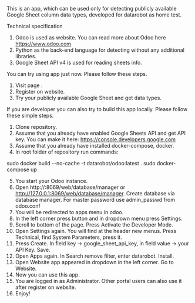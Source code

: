 This is an app, which can be used only for detecting publicly available Google Sheet column data types, developed for datarobot as home test.

Technical specification

1. Odoo is used as website. You can read more about Odoo here https://www.odoo.com
2. Python as the back-end language for detecting without any additional libraries.
3. Google Sheet API v4 is used for reading sheets info.

You can try using app just now. Please follow these steps.

1. Visit page .
2. Register on website.
3. Try your publicly available Google Sheet and get data types.

If you are developer you can also try to build this app locally. Please follow these simple steps.

1. Clone repository.
2. Assume that you already have enabled Google Sheets API and get API key. You can make it here: https://console.developers.google.com
3. Assume that you already have installed docker-compose, docker.
4. In root folder of repository run commands:

sudo docker build --no-cache -t datarobot/odoo:latest .
sudo docker-compose up

5. You start your Odoo instance.
6. Open http://<localhost-name>:8069/web/database/manager or http://127.0.0.1:8069/web/database/manager. Create database via database manager. For master password use admin_passwd from odoo.conf
7. You will be redirected to apps menu in odoo.
8. In the left corner press button and in dropdown menu press Settings.
9. Scroll to bottom of the page. Press Activate the Developer Mode.
10. Open Settings again. You will find at the header new menus. Press Technical, find System Parameters, press it.
11. Press Create. In field key -> google_sheet_api_key, in field value -> your API Key. Save.
12. Open Apps again. In Search remove filter, enter datarobot. Install.
13. Open Website app appeared in dropdown in the left corner. Go to Website.
14. Now you can use this app.
15. You are logged in as Administrator. Other portal users can also use it after register on website.
16. Enjoy!